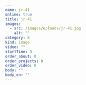 ```yaml
---
name: jr-41
online: true
title: jr-41
images:
  - src: /images/uploads/jr-41.jpg
    alt: ""
category: B
kind: image
video: ""
startTime: 0
order_about: 0
order_projects: 0
order_video: 0
body: ""
body_en: ""
---
```

